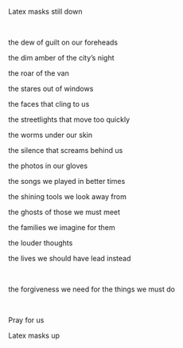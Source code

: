 Latex masks still down

&nbsp;

the dew of guilt on our foreheads

the dim amber of the city’s night

the roar of the van

the stares out of windows

the faces that cling to us

the streetlights that move too quickly

the worms under our skin

the silence that screams behind us

the photos in our gloves

the songs we played in better times

the shining tools we look away from

the ghosts of those we must meet

the families we imagine for them

the louder thoughts

the lives we should have lead instead

&nbsp;

the forgiveness we need for the things we must do

&nbsp;

Pray for us

Latex masks up
